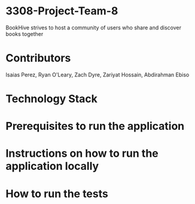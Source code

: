 # 3308-Project-Team-8
BookHive strives to host a community of users who share and discover books together



# Contributors
Isaias Perez, Ryan O'Leary, Zach Dyre, Zariyat Hossain, Abdirahman Ebiso



# Technology Stack

# Prerequisites to run the application

# Instructions on how to run the application locally

# How to run the tests

